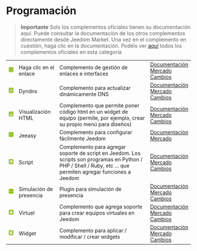 
# Programación


>**Importante**
>Solo los complementos oficiales tienen su documentación aquí. Puede consultar la documentación de los otros complementos directamente desde Jeedom Market. Una vez en el complemento en cuestión, haga clic en la documentación.
>Podéis ver [aquí](https://market.jeedom.com/index.php?v=d&p=market&type=plugin&categorie=programming) todos los complementos oficiales en esta categoría


| | | | |
|--- | --- | --- | ---|
|<img src="clink/clink_icon.png" class="pluginLogo" width="100" />|Haga clic en el enlace|Complemento de gestión de enlaces e interfaces|[Documentación](clink/index.md)<br/>[Mercado](https://market.jeedom.com/index.php?v=d&p=market_display&id=1867)<br/>[Cambios](clink/changelog.md)|
|<img src="dyndns/dyndns_icon.png" class="pluginLogo" width="100" />|Dyndns|Complemento para actualizar dinámicamente DNS|[Documentación](dyndns/index.md)<br/>[Mercado](https://market.jeedom.com/index.php?v=d&p=market_display&id=1928)<br/>[Cambios](dyndns/changelog.md)|
|<img src="htmldisplay/htmldisplay_icon.png" class="pluginLogo" width="100" />|Visualización HTML|Complemento que permite poner código html en un widget de equipo (permite, por ejemplo, crear su propio menú para diseños)|[Documentación](htmldisplay/index.md)<br/>[Mercado](https://market.jeedom.com/index.php?v=d&p=market_display&id=3843)<br/>[Cambios](htmldisplay/changelog.md)|
|<img src="jeeasy/jeeasy_icon.png" class="pluginLogo" width="100" />|Jeeasy|Complemento para configurar fácilmente Jeedom|[Documentación](jeeasy/index.md)<br/>[Mercado](https://market.jeedom.com/index.php?v=d&p=market_display&id=3828)|
|<img src="script/script_icon.png" class="pluginLogo" width="100" />|Script|Complemento para agregar soporte de script en Jeedom. Los scripts son programas en Python / PHP / Shell / Ruby, etc ... que permiten agregar funciones a Jeedom|[Documentación](script/index.md)<br/>[Mercado](https://market.jeedom.com/index.php?v=d&p=market_display&id=20)<br/>[Cambios](script/changelog.md)|
|<img src="simupre/simupre_icon.png" class="pluginLogo" width="100" />|Simulación de presencia|Plugin para simulación de presencia|[Documentación](simupre/index.md)<br/>[Mercado](https://market.jeedom.com/index.php?v=d&p=market_display&id=3762)<br/>[Cambios](simupre/changelog.md)|
|<img src="virtual/virtual_icon.png" class="pluginLogo" width="100" />|Virtuel|Complemento que agrega soporte para crear equipos virtuales en Jeedom|[Documentación](virtual/index.md)<br/>[Mercado](https://market.jeedom.com/index.php?v=d&p=market_display&id=21)<br/>[Cambios](virtual/changelog.md)|
|<img src="widget/widget_icon.png" class="pluginLogo" width="100" />|Widget|Complemento para aplicar / modificar / crear widgets|[Documentación](widget/index.md)<br/>[Mercado](https://market.jeedom.com/index.php?v=d&p=market_display&id=9)<br/>[Cambios](widget/changelog.md)|
